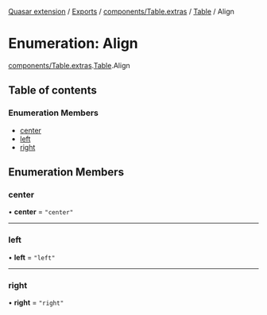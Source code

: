 [Quasar extension](../index.md) / [Exports](../modules.md) / [components/Table.extras](../modules/components_Table_extras.md) / [Table](../modules/components_Table_extras.Table.md) / Align

# Enumeration: Align

[components/Table.extras](../modules/components_Table_extras.md).[Table](../modules/components_Table_extras.Table.md).Align

## Table of contents

### Enumeration Members

- [center](components_Table_extras.Table.Align.md#center)
- [left](components_Table_extras.Table.Align.md#left)
- [right](components_Table_extras.Table.Align.md#right)

## Enumeration Members

### center

• **center** = ``"center"``

___

### left

• **left** = ``"left"``

___

### right

• **right** = ``"right"``
